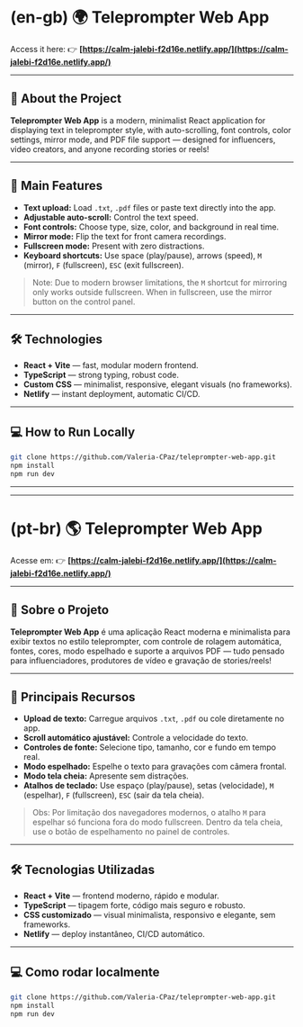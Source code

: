 # (en-gb) 🌍 Teleprompter Web App

Access it here: 👉 **[https://calm-jalebi-f2d16e.netlify.app/](https://calm-jalebi-f2d16e.netlify.app/)**

---

## 📝 About the Project

**Teleprompter Web App** is a modern, minimalist React application for displaying text in teleprompter style, with auto-scrolling, font controls, color settings, mirror mode, and PDF file support — designed for influencers, video creators, and anyone recording stories or reels!

---

## 🚀 Main Features

- **Text upload:** Load `.txt`, `.pdf` files or paste text directly into the app.
- **Adjustable auto-scroll:** Control the text speed.
- **Font controls:** Choose type, size, color, and background in real time.
- **Mirror mode:** Flip the text for front camera recordings.
- **Fullscreen mode:** Present with zero distractions.
- **Keyboard shortcuts:** Use space (play/pause), arrows (speed), `M` (mirror), `F` (fullscreen), `ESC` (exit fullscreen).

> Note: Due to modern browser limitations, the `M` shortcut for mirroring only works outside fullscreen. When in fullscreen, use the mirror button on the control panel.

---

## 🛠️ Technologies

- **React + Vite** — fast, modular modern frontend.
- **TypeScript** — strong typing, robust code.
- **Custom CSS** — minimalist, responsive, elegant visuals (no frameworks).
- **Netlify** — instant deployment, automatic CI/CD.

---

## 💻 How to Run Locally

```bash
git clone https://github.com/Valeria-CPaz/teleprompter-web-app.git
npm install
npm run dev
```
---
---

# (pt-br) 🌎 Teleprompter Web App

Acesse em: 👉 **[https://calm-jalebi-f2d16e.netlify.app/](https://calm-jalebi-f2d16e.netlify.app/)**

---

## 📝 Sobre o Projeto

**Teleprompter Web App** é uma aplicação React moderna e minimalista para exibir textos no estilo teleprompter, com controle de rolagem automática, fontes, cores, modo espelhado e suporte a arquivos PDF — tudo pensado para influenciadores, produtores de vídeo e gravação de stories/reels!

---

## 🚀 Principais Recursos

- **Upload de texto:** Carregue arquivos `.txt`, `.pdf` ou cole diretamente no app.
- **Scroll automático ajustável:** Controle a velocidade do texto.
- **Controles de fonte:** Selecione tipo, tamanho, cor e fundo em tempo real.
- **Modo espelhado:** Espelhe o texto para gravações com câmera frontal.
- **Modo tela cheia:** Apresente sem distrações.
- **Atalhos de teclado:** Use espaço (play/pause), setas (velocidade), `M` (espelhar), `F` (fullscreen), `ESC` (sair da tela cheia).

> Obs: Por limitação dos navegadores modernos, o atalho `M` para espelhar só funciona fora do modo fullscreen. Dentro da tela cheia, use o botão de espelhamento no painel de controles.

---

## 🛠️ Tecnologias Utilizadas

- **React + Vite** — frontend moderno, rápido e modular.
- **TypeScript** — tipagem forte, código mais seguro e robusto.
- **CSS customizado** — visual minimalista, responsivo e elegante, sem frameworks.
- **Netlify** — deploy instantâneo, CI/CD automático.

---

## 💻 Como rodar localmente

```bash
git clone https://github.com/Valeria-CPaz/teleprompter-web-app.git
npm install
npm run dev
